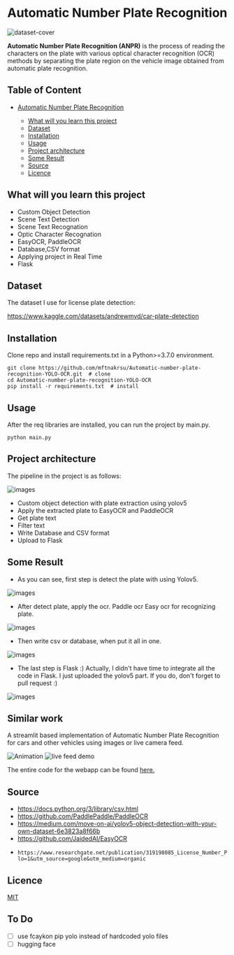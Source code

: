 # Automatic Number Plate Recognition

![dataset-cover](https://user-images.githubusercontent.com/57320216/166916670-03dfabe1-8c6c-471a-875c-8715354aa957.jpg)

**Automatic Number Plate Recognition (ANPR)** is the process of reading the characters on the plate with various optical character recognition (OCR) methods by separating the plate region on the vehicle image obtained from automatic plate recognition.

## Table of Content

- [Automatic Number Plate Recognition](#automatic-number-plate-recognition)

  * [What will you learn this project ](#what-will-you-learn-this-project)
  * [Dataset](#dataset)
  * [Installation](#installation)
  * [Usage](#usage)
  * [Project architecture](#project-architecture)
  * [Some Result](#some-result)
  * [Source](#source)
  * [Licence](#licence)


## What will you learn this project 

* Custom Object Detection
* Scene Text Detection
* Scene Text Recognation
* Optic Character Recognation
* EasyOCR, PaddleOCR
* Database,CSV format
* Applying project in Real Time
* Flask
## Dataset
The dataset I use for license plate detection:  

https://www.kaggle.com/datasets/andrewmvd/car-plate-detection

## Installation

Clone repo and install requirements.txt in a Python>=3.7.0 environment.

    git clone https://github.com/mftnakrsu/Automatic-number-plate-recognition-YOLO-OCR.git  # clone
    cd Automatic-number-plate-recognition-YOLO-OCR
    pip install -r requirements.txt  # install

## Usage

After the req libraries are installed, you can run the project by main.py.

    python main.py

## Project architecture

The pipeline in the project is as follows:  

![images](https://github.com/mftnakrsu/Automatic-number-plate-recognition-YOLO-OCR/blob/main/imgs/flowchart.png)

- Custom object detection with plate extraction using yolov5
- Apply the extracted plate to EasyOCR and PaddleOCR
- Get plate text
- Filter text
- Write Database and CSV format
- Upload to Flask  


## Some Result

* As you can see, first step is detect the plate with using Yolov5. 

![images](https://github.com/mftnakrsu/Automatic-number-plate-recognition-YOLO-OCR/blob/main/imgs/realtime.png)

* After detect plate, apply the ocr. Paddle ocr Easy ocr for recognizing plate.  

![images](https://github.com/mftnakrsu/Automatic-number-plate-recognition-YOLO-OCR/blob/main/imgs/plate_recog.jpg)

* Then write csv or database, when put it all in one.  

![images](https://github.com/mftnakrsu/Automatic-number-plate-recognition-YOLO-OCR/blob/main/imgs/all.png)

* The last step is Flask :) Actually, I didn't have time to integrate all the code in Flask. I just uploaded the yolov5 part. If you do, don't forget to pull request :)  

![images](https://github.com/mftnakrsu/Automatic-number-plate-recognition-YOLO-OCR/blob/main/imgs/flask_test.png)


## Similar work
A streamlit based implementation of Automatic Number Plate Recognition for cars and other vehicles using images or live camera feed.

![Animation](https://user-images.githubusercontent.com/29462447/168389056-9f39b89d-1221-432b-878d-578d9114d466.gif)
![live feed demo](https://user-images.githubusercontent.com/29462447/168389042-c06f3dd2-5047-4138-8c11-07372d63046a.gif)

The entire code for the webapp can be found [here.](https://github.com/prateekralhan/Streamlit-based-Automatic-Number-Plate-Recognition)


## Source  
- https://docs.python.org/3/library/csv.html  
- https://github.com/PaddlePaddle/PaddleOCR
- https://medium.com/move-on-ai/yolov5-object-detection-with-your-own-dataset-6e3823a8f66b  
- https://github.com/JaidedAI/EasyOCR  
-     https://www.researchgate.net/publication/319198085_License_Number_Plate_Recognition_System_using_Entropy_basedFeatures_Selection_Approach_with_SVM/figures?lo=1&utm_source=google&utm_medium=organic

## Licence
[MIT](https://github.com/mftnakrsu/Automatic-number-plate-recognition-YOLO-OCR/blob/main/LICENSE)

## To Do 
- [ ] use fcaykon pip yolo instead of hardcoded yolo files
- [ ] hugging face
